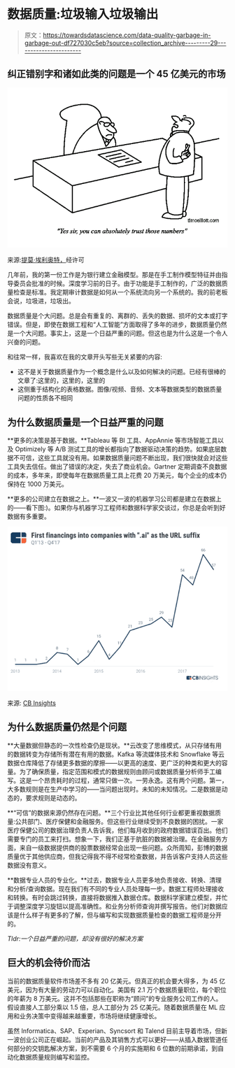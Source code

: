 # 数据质量:垃圾输入垃圾输出

> 原文：<https://towardsdatascience.com/data-quality-garbage-in-garbage-out-df727030c5eb?source=collection_archive---------29----------------------->

## 纠正错别字和诸如此类的问题是一个 45 亿美元的市场

![](img/b555d7284905f434d1ad299c6da79bef.png)

来源:[提莫·埃利奥特，](https://timoelliott.com/blog/cartoons/analytics-cartoons)经许可

几年前，我的第一份工作是为银行建立金融模型。那是在手工制作模型特征并由指导委员会批准的时候。深度学习前的日子。由于功能是手工制作的，广泛的数据质量检查是标准。我定期审计数据是如何从一个系统流向另一个系统的。我的前老板会说，垃圾进，垃圾出。

数据质量是个大问题。总是会有重复的、离群的、丢失的数据、损坏的文本或打字错误。但是，即使在数据工程和“人工智能”方面取得了多年的进步，数据质量仍然是一个大问题。事实上，这是一个日益严重的问题。但这也是为什么这是一个令人兴奋的问题。

和往常一样，我喜欢在我的文章开头写些无关紧要的内容:

*   这不是关于数据质量作为一个概念是什么以及如何解决的问题。已经有很棒的文章了:这里的，这里的，这里的
*   这侧重于结构化的表格数据。图像/视频、音频、文本等数据类型的数据质量问题的性质各不相同

## **为什么数据质量是一个日益严重的问题**

**更多的决策是基于数据。**Tableau 等 BI 工具、AppAnnie 等市场智能工具以及 Optimizely 等 A/B 测试工具的增长都指向了数据驱动决策的趋势。如果底层数据不可信，这些工具就没有用。如果数据质量问题不断出现，我们很快就会对这些工具失去信任。做出了错误的决定，失去了商业机会。Gartner 定期调查不良数据的成本，多年来，即使每年在数据质量工具上花费 20 万美元，每个企业的成本仍保持在 1000 万美元。

**更多的公司建立在数据之上。**一波又一波的机器学习公司都是建立在数据上的——看下图:)。如果你与机器学习工程师和数据科学家交谈过，你总是会听到好数据有多重要。

![](img/e4ce6c25eeb550874d72c15da70fccb1.png)

来源: [CB Insights](https://www.cbinsights.com/research/artificial-intelligence-startup-hype-ai-suffix/)

## **为什么数据质量仍然是个问题**

**大量数据但静态的一次性检查仍是现状。**云改变了思维模式，从只存储有用的数据转变为存储所有潜在有用的数据。Kafka 等流媒体技术和 Snowflake 等云数据仓库降低了存储更多数据的摩擦——以更高的速度、更广泛的种类和更大的容量。为了确保质量，指定范围和模式的数据规则由顾问或数据质量分析师手工编写。这是一个昂贵耗时的过程，通常只做一次。一劳永逸。这有两个问题。第一，大多数规则是在生产中学习的——当问题出现时。未知的未知情况。二是数据是动态的，要求规则是动态的。

**“可信”的数据来源仍然存在问题。**三个行业比其他任何行业都更重视数据质量:公共部门、医疗保健和金融服务。但这些行业继续受到不良数据的困扰。一家医疗保健公司的数据治理负责人告诉我，他们每月收到的政府数据错误百出。他们需要专门的员工来打扫。想象一下，我们正基于肮脏的数据被治理。在金融服务方面，来自一级数据提供商的股票数据经常会出现一些问题。众所周知，彭博的数据质量优于其他供应商，但我记得我不得不经常检查数据，并告诉客户支持人员这些数据没有意义。

**数据专业人员的专业化。**过去，数据专业人员更多地负责接收、转换、清理和分析/查询数据。现在我们有不同的专业人员处理每一步。数据工程师处理接收和转换。有时会跳过转换，直接将数据推入数据仓库。数据科学家建立模型，并忙于调整深度学习旋钮以提高准确性。和业务分析师查询并撰写报告。他们对数据应该是什么样子有更多的了解，但与编写和实现数据质量检查的数据工程师是分开的。

*Tldr:一个日益严重的问题，却没有很好的解决方案*

## **巨大的机会待价而沽**

当前的数据质量软件市场差不多有 20 亿美元。但真正的机会要大得多，为 45 亿美元，因为有大量的劳动力可以自动化。美国有 2.1 万个数据质量职位，每个职位的年薪为 8 万美元。这并不包括那些在职称为“顾问”的专业服务公司工作的人。假设直接人工部分乘以 1.5 倍，总人工部分为 25 亿美元。随着数据质量在 ML 应用和业务决策中变得越来越重要，市场将继续健康增长。

虽然 Informatica、SAP、Experian、Syncsort 和 Talend 目前主导着市场，但新一波创业公司正在崛起。当前的产品及其销售方式可以更好——从插入数据管道任何部分的交钥匙解决方案，到不需要 6 个月的实施期和 6 位数的前期承诺，到自动化数据质量规则编写和监控。